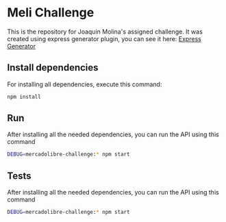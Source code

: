 # Meli Challenge

This is the repository for Joaquin Molina's assigned challenge. It was created using express generator plugin, you can see it here: [Express Generator](https://www.npmjs.com/package/express-generator)

## Install dependencies

For installing all dependencies, execute this command:


```bash
npm install
```

## Run

After installing all the needed dependencies, you can run the API using this command

```bash
DEBUG=mercadolibre-challenge:* npm start
```

## Tests

After installing all the needed dependencies, you can run the API using this command

```bash
DEBUG=mercadolibre-challenge:* npm start
```